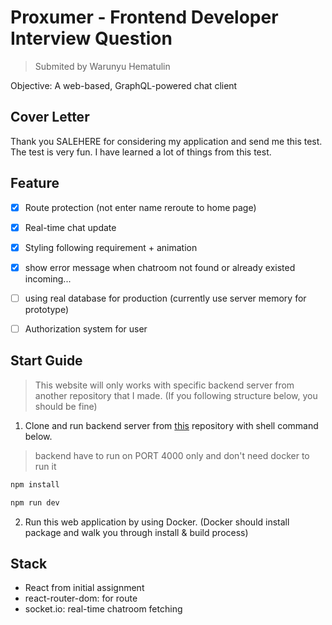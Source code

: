 # Proxumer - Frontend Developer Interview Question

> Submited by Warunyu Hematulin

Objective: A web-based, GraphQL-powered chat client

## Cover Letter

Thank you SALEHERE for considering my application and send me this test.
The test is very fun.
I have learned a lot of things from this test.


## Feature
- [x] Route protection (not enter name reroute to home page)
- [x] Real-time chat update
- [x] Styling following requirement + animation
- [x] show error message when chatroom not found or already existed
incoming...
- [ ] using real database for production (currently use server memory for prototype)
- [ ] Authorization system for user


## Start Guide

> This website will only works with specific backend server from another repository that I made. (If you following structure below, you should be fine)

1. Clone and run backend server from [this](https://github.com/61130061/salehere-exam-backend.git) repository with shell command below.

> backend have to run on PORT 4000 only and don't need docker to run it

```sh
npm install

npm run dev
```

2. Run this web application by using Docker. (Docker should install package and walk you through install & build process)


## Stack
- React from initial assignment
- react-router-dom: for route
- socket.io: real-time chatroom fetching